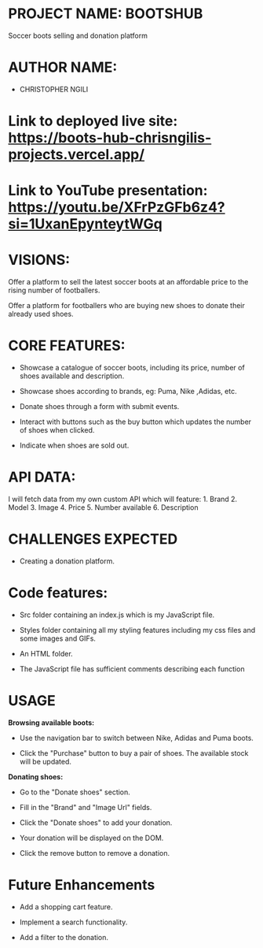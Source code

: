 # PROJECT NAME: BOOTSHUB
Soccer boots selling and donation platform

# AUTHOR NAME: 
* CHRISTOPHER NGILI

# Link to deployed live site: https://boots-hub-chrisngilis-projects.vercel.app/

# Link to YouTube presentation: https://youtu.be/XFrPzGFb6z4?si=1UxanEpynteytWGq

# VISIONS:

Offer a platform to sell the latest soccer boots at an affordable price to the rising number of footballers.

Offer a platform for footballers who are buying new shoes to donate their already used shoes.

# CORE FEATURES:

* Showcase a catalogue of soccer boots, including its price, number of shoes available and description.

* Showcase shoes according to brands, eg: Puma, Nike ,Adidas, etc.

* Donate shoes through a form with submit events.

* Interact with buttons such as the buy button which updates the  number of shoes when clicked.

* Indicate when shoes are sold out.

# API DATA:

I will fetch data from my own custom API which will feature:
            1. Brand
            2. Model
            3. Image
            4. Price
            5. Number available 
            6. Description
                

# CHALLENGES EXPECTED

* Creating a donation platform.

# Code features:

* Src folder containing an index.js which is my JavaScript file.

* Styles folder containing all my styling features including my css files and some images and GIFs.

* An HTML folder.

* The JavaScript file has sufficient comments describing each function

# USAGE
**Browsing available boots:**
* Use the navigation bar to switch between Nike, Adidas and Puma boots.

* Click the "Purchase" button to buy a pair of shoes. The available stock will be updated.

**Donating shoes:**
* Go to the "Donate shoes" section.

* Fill in the "Brand" and "Image Url" fields.

* Click the "Donate shoes" to add your donation.

* Your donation will be displayed on the DOM.

* Click the remove button to remove a donation.


# Future Enhancements

* Add a shopping cart feature.

* Implement a search functionality.

* Add a filter to the donation.